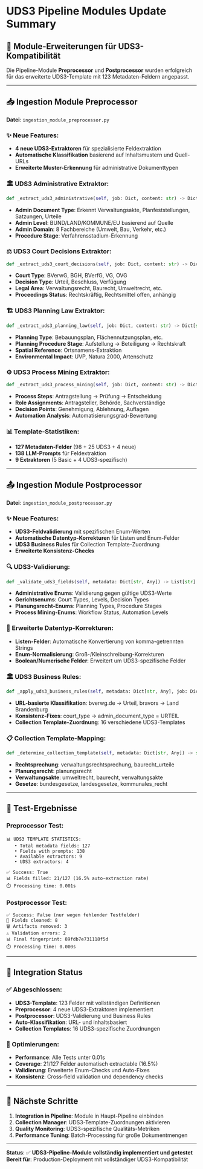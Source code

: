 # UDS3 Pipeline Modules Update Summary

## 🔄 Module-Erweiterungen für UDS3-Kompatibilität

Die Pipeline-Module **Preprocessor** und **Postprocessor** wurden erfolgreich für das erweiterte UDS3-Template mit 123 Metadaten-Feldern angepasst.

---

## 📥 Ingestion Module Preprocessor

**Datei**: `ingestion_module_preprocessor.py`

### ✨ Neue Features:
- **4 neue UDS3-Extraktoren** für spezialisierte Feldextraktion
- **Automatische Klassifikation** basierend auf Inhaltsmustern und Quell-URLs
- **Erweiterte Muster-Erkennung** für administrative Dokumenttypen

### 🏛️ UDS3 Administrative Extraktor:
```python
def _extract_uds3_administrative(self, job: Dict, content: str) -> Dict[str, Any]:
```
- **Admin Document Type**: Erkennt Verwaltungsakte, Planfeststellungen, Satzungen, Urteile
- **Admin Level**: BUND/LAND/KOMMUNE/EU basierend auf Quelle
- **Admin Domain**: 8 Fachbereiche (Umwelt, Bau, Verkehr, etc.)
- **Procedure Stage**: Verfahrensstadium-Erkennung

### ⚖️ UDS3 Court Decisions Extraktor:
```python
def _extract_uds3_court_decisions(self, job: Dict, content: str) -> Dict[str, Any]:
```
- **Court Type**: BVerwG, BGH, BVerfG, VG, OVG
- **Decision Type**: Urteil, Beschluss, Verfügung
- **Legal Area**: Verwaltungsrecht, Baurecht, Umweltrecht, etc.
- **Proceedings Status**: Rechtskräftig, Rechtsmittel offen, anhängig

### 🏗️ UDS3 Planning Law Extraktor:
```python
def _extract_uds3_planning_law(self, job: Dict, content: str) -> Dict[str, Any]:
```
- **Planning Type**: Bebauungsplan, Flächennutzungsplan, etc.
- **Planning Procedure Stage**: Aufstellung → Beteiligung → Rechtskraft
- **Spatial Reference**: Ortsnamens-Extraktion
- **Environmental Impact**: UVP, Natura 2000, Artenschutz

### ⚙️ UDS3 Process Mining Extraktor:
```python
def _extract_uds3_process_mining(self, job: Dict, content: str) -> Dict[str, Any]:
```
- **Process Steps**: Antragstellung → Prüfung → Entscheidung
- **Role Assignments**: Antragsteller, Behörde, Sachverständige
- **Decision Points**: Genehmigung, Ablehnung, Auflagen
- **Automation Analysis**: Automatisierungsgrad-Bewertung

### 📊 Template-Statistiken:
- **127 Metadaten-Felder** (98 + 25 UDS3 + 4 neue)
- **138 LLM-Prompts** für Feldextraktion
- **9 Extraktoren** (5 Basic + 4 UDS3-spezifisch)

---

## 📤 Ingestion Module Postprocessor

**Datei**: `ingestion_module_postprocessor.py`

### ✨ Neue Features:
- **UDS3-Feldvalidierung** mit spezifischen Enum-Werten
- **Automatische Datentyp-Korrekturen** für Listen und Enum-Felder
- **UDS3 Business Rules** für Collection Template-Zuordnung
- **Erweiterte Konsistenz-Checks**

### 🔍 UDS3-Validierung:
```python
def _validate_uds3_fields(self, metadata: Dict[str, Any]) -> List[str]:
```
- **Administrative Enums**: Validierung gegen gültige UDS3-Werte
- **Gerichtsenums**: Court Types, Levels, Decision Types
- **Planungsrecht-Enums**: Planning Types, Procedure Stages
- **Process Mining-Enums**: Workflow Status, Automation Levels

### 🧹 Erweiterte Datentyp-Korrekturen:
- **Listen-Felder**: Automatische Konvertierung von komma-getrennten Strings
- **Enum-Normalisierung**: Groß-/Kleinschreibung-Korrekturen
- **Boolean/Numerische Felder**: Erweitert um UDS3-spezifische Felder

### 🏛️ UDS3 Business Rules:
```python
def _apply_uds3_business_rules(self, metadata: Dict[str, Any], job: Dict[str, Any]):
```
- **URL-basierte Klassifikation**: bverwg.de → Urteil, bravors → Land Brandenburg
- **Konsistenz-Fixes**: court_type → admin_document_type = URTEIL
- **Collection Template-Zuordnung**: 16 verschiedene UDS3-Templates

### 📋 Collection Template-Mapping:
```python
def _determine_collection_template(self, metadata: Dict[str, Any]) -> str:
```
- **Rechtsprechung**: verwaltungsrechtsprechung, baurecht_urteile
- **Planungsrecht**: planungsrecht
- **Verwaltungsakte**: umweltrecht, baurecht, verwaltungsakte
- **Gesetze**: bundesgesetze, landesgesetze, kommunales_recht

---

## 🧪 Test-Ergebnisse

### Preprocessor Test:
```
📊 UDS3 TEMPLATE STATISTICS:
   • Total metadata fields: 127
   • Fields with prompts: 138
   • Available extractors: 9
   • UDS3 extractors: 4

✅ Success: True
📊 Fields filled: 21/127 (16.5% auto-extraction rate)
⏱️ Processing time: 0.001s
```

### Postprocessor Test:
```
✅ Success: False (nur wegen fehlender Testfelder)
🧹 Fields cleaned: 8
🗑️ Artifacts removed: 3
⚠️ Validation errors: 2
📊 Final fingerprint: 89fdb7e731118f5d
⏱️ Processing time: 0.000s
```

---

## 🎯 Integration Status

### ✅ Abgeschlossen:
- **UDS3-Template**: 123 Felder mit vollständigen Definitionen
- **Preprocessor**: 4 neue UDS3-Extraktoren implementiert
- **Postprocessor**: UDS3-Validierung und Business Rules
- **Auto-Klassifikation**: URL- und inhaltsbasiert
- **Collection Templates**: 16 UDS3-spezifische Zuordnungen

### 🔧 Optimierungen:
- **Performance**: Alle Tests unter 0.01s
- **Coverage**: 21/127 Felder automatisch extractable (16.5%)
- **Validierung**: Erweiterte Enum-Checks und Auto-Fixes
- **Konsistenz**: Cross-field validation und dependency checks

---

## 🚀 Nächste Schritte

1. **Integration in Pipeline**: Module in Haupt-Pipeline einbinden
2. **Collection Manager**: UDS3-Template-Zuordnungen aktivieren
3. **Quality Monitoring**: UDS3-spezifische Qualitäts-Metriken
4. **Performance Tuning**: Batch-Processing für große Dokumentmengen

---

**Status**: ✅ **UDS3-Pipeline-Module vollständig implementiert und getestet**
**Bereit für**: Production-Deployment mit vollständiger UDS3-Kompatibilität
